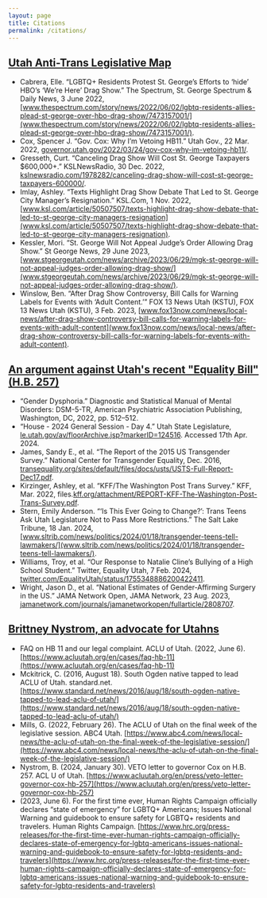```yaml
---
layout: page
title: Citations
permalink: /citations/
---
```


## [Utah Anti-Trans Legislative Map](/infographic/2024/04/25/map.html)
- Cabrera, Elle. “LGBTQ+ Residents Protest St. George’s Efforts to ‘hide’ HBO’s ‘We’re Here’ Drag Show.” The Spectrum, St. George Spectrum & Daily News, 3 June 2022, [www.thespectrum.com/story/news/2022/06/02/lgbtq-residents-allies-plead-st-george-over-hbo-drag-show/7473157001/](www.thespectrum.com/story/news/2022/06/02/lgbtq-residents-allies-plead-st-george-over-hbo-drag-show/7473157001/). 
- Cox, Spencer J. “Gov. Cox: Why I’m Vetoing HB11.” Utah Gov., 22 Mar. 2022, [governor.utah.gov/2022/03/24/gov-cox-why-im-vetoing-hb11/](governor.utah.gov/2022/03/24/gov-cox-why-im-vetoing-hb11/). 
- Gresseth, Curt. “Canceling Drag Show Will Cost St. George Taxpayers $600,000+.” KSLNewsRadio, 30 Dec. 2022, [kslnewsradio.com/1978282/canceling-drag-show-will-cost-st-george-taxpayers-600000/](kslnewsradio.com/1978282/canceling-drag-show-will-cost-st-george-taxpayers-600000/). 
- Imlay, Ashley. “Texts Highlight Drag Show Debate That Led to St. George City Manager’s Resignation.” KSL.Com, 1 Nov. 2022, [www.ksl.com/article/50507507/texts-highlight-drag-show-debate-that-led-to-st-george-city-managers-resignation](www.ksl.com/article/50507507/texts-highlight-drag-show-debate-that-led-to-st-george-city-managers-resignation). 
- Kessler, Mori. “St. George Will Not Appeal Judge’s Order Allowing Drag Show.” St George News, 29 June 2023, [www.stgeorgeutah.com/news/archive/2023/06/29/mgk-st-george-will-not-appeal-judges-order-allowing-drag-show/](www.stgeorgeutah.com/news/archive/2023/06/29/mgk-st-george-will-not-appeal-judges-order-allowing-drag-show/). 
- Winslow, Ben. “After Drag Show Controversy, Bill Calls for Warning Labels for Events with ‘Adult Content.’” FOX 13 News Utah (KSTU), FOX 13 News Utah (KSTU), 3 Feb. 2023, [www.fox13now.com/news/local-news/after-drag-show-controversy-bill-calls-for-warning-labels-for-events-with-adult-content](www.fox13now.com/news/local-news/after-drag-show-controversy-bill-calls-for-warning-labels-for-events-with-adult-content).

## [An argument against Utah's recent "Equality Bill" (H.B. 257)](/opinion/2024/04/17/hb-257.html)
- “Gender Dysphoria.” Diagnostic and Statistical Manual of Mental Disorders: DSM-5-TR, American Psychiatric Association Publishing, Washington, DC, 2022, pp. 512–512. 
- “House - 2024 General Session - Day 4.” Utah State Legislature, [le.utah.gov/av/floorArchive.jsp?markerID=124516](le.utah.gov/av/floorArchive.jsp?markerID=124516). Accessed 17th Apr. 2024. 
- James, Sandy E., et al. “The Report of the 2015 US Transgender Survey.” National Center for Transgender Equality, Dec. 2016, [transequality.org/sites/default/files/docs/usts/USTS-Full-Report-Dec17.pdf](transequality.org/sites/default/files/docs/usts/USTS-Full-Report-Dec17.pdf). 
- Kirzinger, Ashley, et al. “KFF/The Washington Post Trans Survey.” KFF, Mar. 2022, files.[kff.org/attachment/REPORT-KFF-The-Washington-Post-Trans-Survey.pdf](kff.org/attachment/REPORT-KFF-The-Washington-Post-Trans-Survey.pdf). 
- Stern, Emily Anderson. “‘Is This Ever Going to Change?’: Trans Teens Ask Utah Legislature Not to Pass More Restrictions.” The Salt Lake Tribune, 18 Jan. 2024, [www.sltrib.com/news/politics/2024/01/18/transgender-teens-tell-lawmakers/](www.sltrib.com/news/politics/2024/01/18/transgender-teens-tell-lawmakers/). 
- Williams, Troy, et al. “Our Response to Natalie Cline’s Bullying of a High School Student.” Twitter, Equality Utah, 7 Feb. 2024, [twitter.com/EqualityUtah/status/1755348886200422411](twitter.com/EqualityUtah/status/1755348886200422411). 
- Wright, Jason D., et al. “National Estimates of Gender-Affirming Surgery in the US.” JAMA Network Open, JAMA Network, 23 Aug. 2023, [jamanetwork.com/journals/jamanetworkopen/fullarticle/2808707](jamanetwork.com/journals/jamanetworkopen/fullarticle/2808707). 

## [Brittney Nystrom, an advocate for Utahns](/profile/2024/04/15/profile.html)
- FAQ on HB 11 and our legal complaint. ACLU of Utah. (2022, June 6). [https://www.acluutah.org/en/cases/faq-hb-11](https://www.acluutah.org/en/cases/faq-hb-11)
- Mckitrick, C. (2016, August 18). South Ogden native tapped to lead ACLU of Utah. standard.net. [https://www.standard.net/news/2016/aug/18/south-ogden-native-tapped-to-lead-aclu-of-utah/](https://www.standard.net/news/2016/aug/18/south-ogden-native-tapped-to-lead-aclu-of-utah/)
- Mills, G. (2022, February 26). The ACLU of Utah on the final week of the legislative session. ABC4 Utah. [https://www.abc4.com/news/local-news/the-aclu-of-utah-on-the-final-week-of-the-legislative-session/](https://www.abc4.com/news/local-news/the-aclu-of-utah-on-the-final-week-of-the-legislative-session/)
- Nystrom, B. (2024, January 30). VETO letter to governor Cox on H.B. 257. ACL 	U of Utah. [https://www.acluutah.org/en/press/veto-letter-governor-cox-hb-257](https://www.acluutah.org/en/press/veto-letter-governor-cox-hb-257)
- (2023, June 6). For the first time ever, Human Rights Campaign officially declares “state of emergency” for LGBTQ+ Americans; Issues National Warning and guidebook to ensure safety for LGBTQ+ residents and travelers. Human Rights Campaign. [https://www.hrc.org/press-releases/for-the-first-time-ever-human-rights-campaign-officially-declares-state-of-emergency-for-lgbtq-americans-issues-national-warning-and-guidebook-to-ensure-safety-for-lgbtq-residents-and-travelers](https://www.hrc.org/press-releases/for-the-first-time-ever-human-rights-campaign-officially-declares-state-of-emergency-for-lgbtq-americans-issues-national-warning-and-guidebook-to-ensure-safety-for-lgbtq-residents-and-travelers)